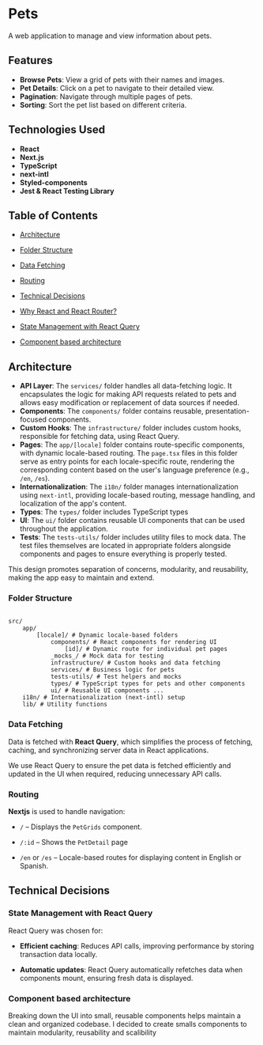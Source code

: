 # Pets

A web application to manage and view information about pets.

## Features

- **Browse Pets**: View a grid of pets with their names and images.
- **Pet Details**: Click on a pet to navigate to their detailed view.
- **Pagination**: Navigate through multiple pages of pets.
- **Sorting**: Sort the pet list based on different criteria.

## Technologies Used

- **React**
- **Next.js**
- **TypeScript**
- **next-intl**
- **Styled-components**
- **Jest & React Testing Library**

## Table of Contents

- [Architecture](#architecture)

- [Folder Structure](#folder-structure)

- [Data Fetching](#data-fetching)

- [Routing](#routing)

- [Technical Decisions](#technical-decisions)

- [Why React and React Router?](#why-react-and-react-router)

- [State Management with React Query](#state-management-with-react-query)

- [Component based architecture](#component-based-architecture)

## Architecture

- **API Layer**: The `services/` folder handles all data-fetching logic. It encapsulates the logic for making API requests related to pets and allows easy modification or replacement of data sources if needed.
- **Components**: The `components/` folder contains reusable, presentation-focused components.
- **Custom Hooks**: The `infrastructure/` folder includes custom hooks, responsible for fetching data, using React Query.
- **Pages**: The `app/[locale]` folder contains route-specific components, with dynamic locale-based routing. The `page.tsx` files in this folder serve as entry points for each locale-specific route, rendering the corresponding content based on the user's language preference (e.g., `/en`, `/es`).
- **Internationalization**: The `i18n/` folder manages internationalization using `next-intl`, providing locale-based routing, message handling, and localization of the app's content.
- **Types**: The `types/` folder includes TypeScript types
- **UI**: The `ui/` folder contains reusable UI components that can be used throughout the application.
- **Tests**: The `tests-utils/` folder includes utility files to mock data. The test files themselves are located in appropriate folders alongside components and pages to ensure everything is properly tested.

This design promotes separation of concerns, modularity, and reusability, making the app easy to maintain and extend.

### Folder Structure

```plaintext

src/
	app/
		[locale]/ # Dynamic locale-based folders
			components/ # React components for rendering UI
				[id]/ # Dynamic route for individual pet pages
			_mocks_/ # Mock data for testing
			infrastructure/ # Custom hooks and data fetching
			services/ # Business logic for pets
			tests-utils/ # Test helpers and mocks
			types/ # TypeScript types for pets and other components
			ui/ # Reusable UI components ...
	i18n/ # Internationalization (next-intl) setup
	lib/ # Utility functions
```

### Data Fetching

Data is fetched with **React Query**, which simplifies the process of fetching, caching, and synchronizing server data in React applications.

We use React Query to ensure the pet data is fetched efficiently and updated in the UI when required, reducing unnecessary API calls.

### Routing

**Nextjs** is used to handle navigation:

- `/` – Displays the `PetGrids` component.

- `/:id` – Shows the `PetDetail` page

- `/en` or `/es` – Locale-based routes for displaying content in English or Spanish.

## Technical Decisions

### State Management with React Query

React Query was chosen for:

- **Efficient caching**: Reduces API calls, improving performance by storing transaction data locally.

- **Automatic updates**: React Query automatically refetches data when components mount, ensuring fresh data is displayed.

### Component based architecture

Breaking down the UI into small, reusable components helps maintain a clean and organized codebase. I decided to create smalls components to maintain modularity, reusability and scalibility

